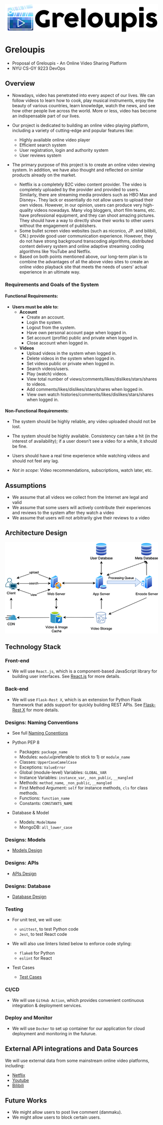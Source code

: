 [![logo](greloupis-horizontal.png)](https://greloupis-frontend.herokuapp.com/)

# Greloupis
- Proposal of Greloupis - An Online Video Sharing Platform
- NYU CS-GY 9223 DevOps

## Overview
- Nowadays, video has penetrated into every aspect of our lives. We can follow videos to learn how to cook, play musical instruments, enjoy the beauty of various countries, learn knowledge, watch the news, and see how other people live across the world. More or less, video has become an indispensable part of our lives.
- Our project is dedicated to building an online video playing platform, including a variety of cutting-edge and popular features like:
  - Highly available online video player
  - Efficient search system
  - User registration, login and authority system
  - User reviews system
  
- The primary purpose of this project is to create an online video viewing system. In addition, we have also thought and reflected on similar products already on the market. 
  - Netflix is a completely B2C video content provider. The video is completely uploaded by the provider and provided to users. Similarly, there are streaming media providers such as HBO Max and Disney+. They lack or essentially do not allow users to upload their own videos. However, in our opinion, users can produce very high-quality videos nowadays. Many vlog bloggers, short film teams, etc. have professional equipment, and they can shoot amazing pictures. They should have a way to directly show their works to other users without the engagement of publishers. 
  - Some bullet screen video websites (such as niconico, JP. and bilibili, CN.) provide good user communication experience. However, they do not have strong background transcoding algorithms, distributed content delivery system and online adaptive streaming coding algorithms like YouTube and Netflix. 
  - Based on both points mentioned above, our long-term plan is to combine the advantages of all the above video sites to create an online video playback site that meets the needs of users' actual experience in an ultimate way.

### Requirements and Goals of the System

#### Functional Requirements:
- **Users must be able to:**
  - **Account**
    - Create an account.
    - Login the system.
    - Logout from the system.
    - Have own personal account page when logged in.
    - Set account (profile) public and private when logged in.
    - Close account when logged in.
  - **Videos**
    - Upload videos in the system when logged in.
    - Delete videos in the system when logged in.
    - Set videos public or private when logged in.
    - Search videos/users.
    - Play (watch) videos.
    - View total number of views/comments/likes/dislikes/stars/shares to videos.
    - Add comments/likes/dislikes/stars/shares when logged in.
    - View own watch histories/comments/likes/dislikes/stars/shares when logged in.
  
#### Non-Functional Requirements:
- The system should be highly reliable, any video uploaded should not be lost.
- The system should be highly available. Consistency can take a hit (in the interest of availability); if a user doesn’t see a video for a while, it should be fine.
- Users should have a real time experience while watching videos and should not feel any lag.

- *Not in scope*: Video recommendations, subscriptions, watch later, etc.


## Assumptions

- We assume that all videos we collect from the Internet are legal and valid
- We assume that some users will actively contribute their experiences and reviews to the system after they watch a video
- We assume that users will not arbitrarily give their reviews to a video

## Architecture Design

![Architecture Design Diagram](./ArchitectureDesign_resize.png)

## Technology Stack

### Front-end

- We will use `React.js`, which is a component-based JavaScript library for building user interfaces. See [React.js](https://reactjs.org/) for more details.

### Back-end

- We will use `Flask-Rest X`, which is an extension for Python Flask framework that adds support for quickly building REST APIs. See [Flask-Rest X](https://flask-restx.readthedocs.io/en/latest/) for more details.

### Designs: Naming Conventions
- See full [Naming Conentions](NamingConventions.md)

- Python PEP 8
  - Packages: `package_name`
  - Modules: `module`(preferable to stick to 1) or `module_name`
  - Classes: `UpperCaseCamelCase`
  - Exceptions: `ValueError`
  - Global (module-level) Variables: `GLOBAL_VAR`
  - Instance Variables: `instance_var`, `_non_public`, `__mangled`
  - Methods: `method_name`, `_non_public`, `__mangled`
  - First Method Argument: `self` for instance methods, `cls` for class methods.
  - Functions: `function_name`
  - Constants: `CONSTANTS_NAME`

- Database & Model
  - Models: `ModelName`
  - MongoDB: `all_lower_case`

### Designs: Models
- [Models Design](Models.md)

### Designs: APIs
- [APIs Design](APIs.md)

### Designs: Database
- [Database Design](Database.md)

### Testing
- For unit test, we will use:
  - `unittest`, to test Python code
  - `Jest`, to test React code

- We will also use linters listed below to enforce code styling:
  - `flake8` for Python
  - `eslint` for React

- Test Cases
  - [Test Cases](Test.md)

### CI/CD

- We will use `GitHub Action`, which provides convenient continuous integration & deployment services.

### Deploy and Monitor

- We will use `Docker` to set up container for our application for cloud deployment and monitoring in the futurue.

## External API integrations and Data Sources

We will use external data from some mainstream online video platforms, including:

- [Netflix](https://www.netflix.com/)
- [Youtube](https://www.youtube.com/)
- [Bilibili](https://www.bilibili.com/)

## Future Works
- We might allow users to post live comment (danmaku).
- We might allow users to block certain users.

